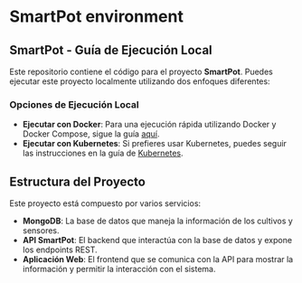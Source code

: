 # SmartPot environment

## SmartPot - Guía de Ejecución Local

Este repositorio contiene el código para el proyecto **SmartPot**. Puedes ejecutar este proyecto localmente utilizando dos enfoques diferentes:

### Opciones de Ejecución Local

- **Ejecutar con Docker**: Para una ejecución rápida utilizando Docker y Docker Compose, sigue la guía [aquí](docker/README.md).
- **Ejecutar con Kubernetes**: Si prefieres usar Kubernetes, puedes seguir las instrucciones en la guía de [Kubernetes](kubernetes/README.md).

## Estructura del Proyecto

Este proyecto está compuesto por varios servicios:

- **MongoDB**: La base de datos que maneja la información de los cultivos y sensores.
- **API SmartPot**: El backend que interactúa con la base de datos y expone los endpoints REST.
- **Aplicación Web**: El frontend que se comunica con la API para mostrar la información y permitir la interacción con el sistema.
